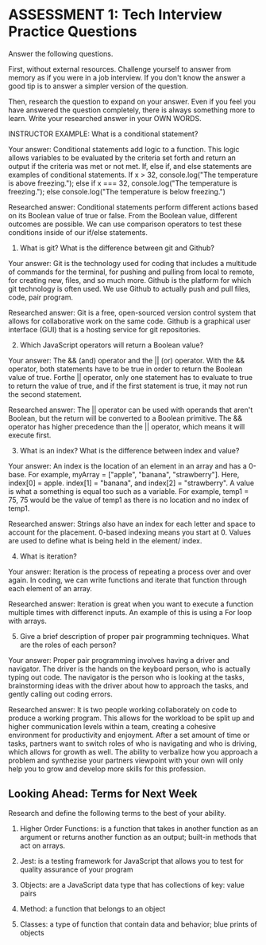# ASSESSMENT 1: Tech Interview Practice Questions
Answer the following questions.

First, without external resources. Challenge yourself to answer from memory as if you were in a job interview. If you don't know the answer a good tip is to answer a simpler version of the question.

Then, research the question to expand on your answer. Even if you feel you have answered the question completely, there is always something more to learn. Write your researched answer in your OWN WORDS.

INSTRUCTOR EXAMPLE: What is a conditional statement?

  Your answer: Conditional statements add logic to a function. This logic allows variables to be evaluated by the criteria set forth and return an output if the criteria was met or not met. If, else if, and else statements are examples of conditional statements. If x > 32, console.log("The temperature is above freezing."); else if x === 32, console.log("The temperature is freezing."); else console.log("The temperature is below freezing.")

  Researched answer: Conditional statements perform different actions based on its Boolean value of true or false. From the Boolean value, different outcomes are possible. We can use comparison operators to test these conditions inside of our if/else statements.


1. What is git? What is the difference between git and Github?

  Your answer: Git is the technology used for coding that includes a multitude of commands for the terminal, for pushing and pulling from local to remote, for creating new, files, and so much more. Github is the platform for which git technology is often used. We use Github to actually push and pull files, code, pair program.

  Researched answer: Git is a free, open-sourced version control system that allows for collaborative work on the same code. Github is a graphical user interface (GUI) that is a hosting service for git repositories. 



2. Which JavaScript operators will return a Boolean value?

  Your answer: The && (and) operator and the || (or) operator. With the && operator, both statements have to be true in order to return the Boolean value of true. Forthe || operator, only one statement has to evaluate to true to return the value of true, and if the first statement is true, it may not run the second statement.

  Researched answer: The || operator can be used with operands that aren't Boolean, but the return will be converted to a Boolean primitive. The && operator has higher precedence than the || operator, which means it will execute first.



3. What is an index? What is the difference between index and value?

  Your answer: An index is the location of an element in an array and has a 0-base. For example, myArray = ["apple", "banana", "strawberry"]. Here, index[0] = apple. index[1] = "banana", and index[2] = "strawberry".  A value is what a something is equal too such as a variable. For example, temp1 = 75, 75 would be the value of temp1 as there is no location and no index of temp1.

  Researched answer: Strings also have an index for each letter and space to account for the placement. 0-based indexing means you start at 0. Values are used to define what is being held in the element/ index.



4. What is iteration?

  Your answer: Iteration is the process of repeating a process over and over again. In coding, we can write functions and iterate that function through each element of an array.

  Researched answer: Iteration is great when you want to execute a function multiple times with differenct inputs. An example of this is using a For loop with arrays.



5. Give a brief description of proper pair programming techniques. What are the roles of each person?

  Your answer: Proper pair programming involves having a driver and navigator. The driver is the hands on the keyboard person, who is actually typing out code. The navigator is the person who is looking at the tasks, brainstorming ideas with the driver about how to approach the tasks, and gently calling out coding errors. 

  Researched answer: It is two people working collaborately on code to produce a working program. This allows for the workload to be split up and higher communication levels within a team, creating a cohesive environment for productivity and enjoyment. After a set amount of time or tasks, partners want to switch roles of who is navigating and who is driving, which allows for growth as well. The ability to verbalize how you approach a problem and synthezise your partners viewpoint with your own will only help you to grow and develop more skills for this profession.



## Looking Ahead: Terms for Next Week

Research and define the following terms to the best of your ability.

1. Higher Order Functions: is a function that takes in another function as an argument or returns another function as an output; built-in methods that act on arrays. 

2. Jest: is a testing framework for JavaScript that allows you to test for quality assurance of your program

3. Objects: are a JavaScript data type that has collections of key: value pairs

4. Method: a function that belongs to an object

5. Classes: a type of function that contain data and behavior; blue prints of objects
